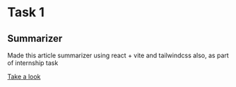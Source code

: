 # Task 1
## Summarizer
Made this article summarizer using react + vite and tailwindcss also, as part of internship task

[Take a look](https://dhanush-ck.github.io/summarizer/)
